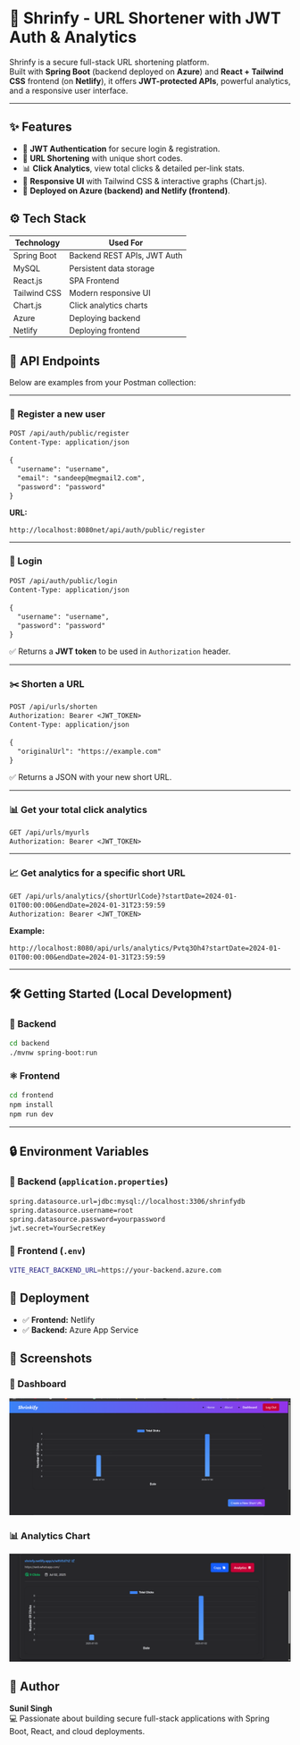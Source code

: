 # 🚀 Shrinfy - URL Shortener with JWT Auth & Analytics

Shrinfy is a secure full-stack URL shortening platform.  
Built with **Spring Boot** (backend deployed on **Azure**) and **React + Tailwind CSS** frontend (on **Netlify**), it offers **JWT-protected APIs**, powerful analytics, and a responsive user interface.

---

## ✨ Features

- 🔐 **JWT Authentication** for secure login & registration.
- 🔗 **URL Shortening** with unique short codes.
- 📊 **Click Analytics**, view total clicks & detailed per-link stats.
- 🎨 **Responsive UI** with Tailwind CSS & interactive graphs (Chart.js).
- 🚀 **Deployed on Azure (backend) and Netlify (frontend)**.


## ⚙️ Tech Stack

| Technology   | Used For                      |
|--------------|------------------------------|
| Spring Boot  | Backend REST APIs, JWT Auth  |
| MySQL        | Persistent data storage      |
| React.js     | SPA Frontend                 |
| Tailwind CSS | Modern responsive UI         |
| Chart.js     | Click analytics charts       |
| Azure        | Deploying backend            |
| Netlify      | Deploying frontend           |


## 🚀 API Endpoints

Below are examples from your Postman collection:

---

### 🔐 Register a new user
```http
POST /api/auth/public/register
Content-Type: application/json

{
  "username": "username",
  "email": "sandeep@megmail2.com",
  "password": "password"
}
```
**URL:**
```
http://localhost:8080net/api/auth/public/register
```

---

### 🔑 Login
```http
POST /api/auth/public/login
Content-Type: application/json

{
  "username": "username",
  "password": "password"
}
```
✅ Returns a **JWT token** to be used in `Authorization` header.

---

### ✂️ Shorten a URL
```http
POST /api/urls/shorten
Authorization: Bearer <JWT_TOKEN>
Content-Type: application/json

{
  "originalUrl": "https://example.com"
}
```
✅ Returns a JSON with your new short URL.

---

### 📊 Get your total click analytics
```http
GET /api/urls/myurls
Authorization: Bearer <JWT_TOKEN>
```

---

### 📈 Get analytics for a specific short URL
```http
GET /api/urls/analytics/{shortUrlCode}?startDate=2024-01-01T00:00:00&endDate=2024-01-31T23:59:59
Authorization: Bearer <JWT_TOKEN>
```

**Example:**
```
http://localhost:8080/api/urls/analytics/Pvtq3Oh4?startDate=2024-01-01T00:00:00&endDate=2024-01-31T23:59:59
```

---

## 🛠 Getting Started (Local Development)

### 🚀 Backend
```bash
cd backend
./mvnw spring-boot:run
```

### ⚛️ Frontend
```bash
cd frontend
npm install
npm run dev
```

---

## 🔒 Environment Variables

### 📌 Backend (`application.properties`)
```properties
spring.datasource.url=jdbc:mysql://localhost:3306/shrinfydb
spring.datasource.username=root
spring.datasource.password=yourpassword
jwt.secret=YourSecretKey
```

### 📌 Frontend (`.env`)
```bash
VITE_REACT_BACKEND_URL=https://your-backend.azure.com
```


## 🚀 Deployment

- ✅ **Frontend:** Netlify
- ✅ **Backend:** Azure App Service


## 📸 Screenshots
### 🔗 Dashboard

![img.png](img.png)

### 📊 Analytics Chart

![img_1.png](img_1.png)

## 👤 Author

**Sunil Singh**  
💻 Passionate about building secure full-stack applications with Spring Boot, React, and cloud deployments.

